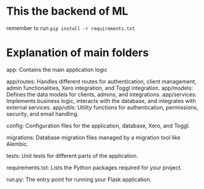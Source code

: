 # This the backend of ML

remember to run `pip install -r requirements.txt`


# Explanation of main folders

app: Contains the main application logic

app/routes: Handles different routes for authentication, client management, admin functionalities, Xero integration, and Toggl integration.
app/models: Defines the data models for clients, admins, and integrations.
app/services: Implements business logic, interacts with the database, and integrates with external services.
app/utils: Utility functions for authentication, permissions, security, and email handling.

config: Configuration files for the application, database, Xero, and Toggl.

migrations: Database migration files managed by a migration tool like Alembic.

tests: Unit tests for different parts of the application.

requirements.txt: Lists the Python packages required for your project.

run.py: The entry point for running your Flask application.
